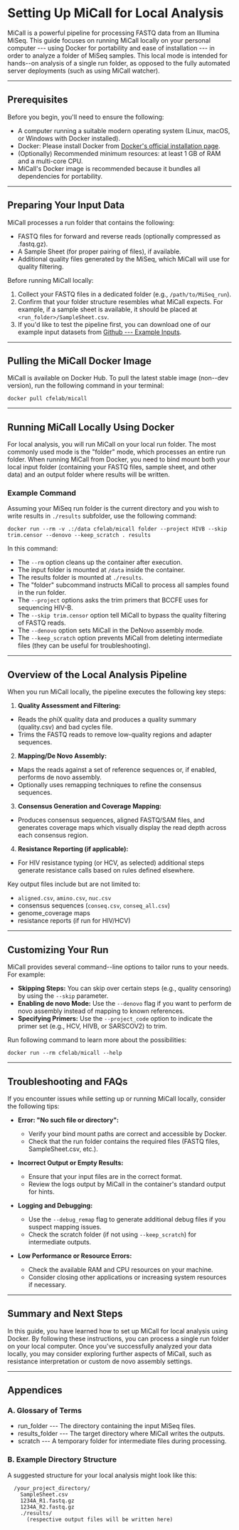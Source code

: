 
# Setting Up MiCall for Local Analysis

MiCall is a powerful pipeline for processing FASTQ data from an Illumina MiSeq. This guide focuses on running MiCall locally on your personal computer --- using Docker for portability and ease of installation --- in order to analyze a folder of MiSeq samples. This local mode is intended for hands--on analysis of a single run folder, as opposed to the fully automated server deployments (such as using MiCall watcher).

---

## Prerequisites

Before you begin, you'll need to ensure the following:

- A computer running a suitable modern operating system (Linux, macOS, or Windows with Docker installed).
- Docker: Please install Docker from [Docker's official installation page](https://docs.docker.com/get-docker/).
- (Optionally) Recommended minimum resources: at least 1 GB of RAM and a multi-core CPU.
- MiCall's Docker image is recommended because it bundles all dependencies for portability.

---

## Preparing Your Input Data

MiCall processes a run folder that contains the following:

- FASTQ files for forward and reverse reads (optionally compressed as .fastq.gz).
- A Sample Sheet (for proper pairing of files), if available.
- Additional quality files generated by the MiSeq, which MiCall will use for quality filtering.

Before running MiCall locally:
1. Collect your FASTQ files in a dedicated folder (e.g., `/path/to/MiSeq_run`).
2. Confirm that your folder structure resembles what MiCall expects. For example, if a sample sheet is available, it should be placed at `<run_folder>/SampleSheet.csv`.
3. If you'd like to test the pipeline first, you can download one of our example input datasets from [Github --- Example Inputs](https://github.com/cfe-lab/MiCall/tree/example-inputs).

---

## Pulling the MiCall Docker Image

MiCall is available on Docker Hub. To pull the latest stable image (non--dev version), run the following command in your terminal:

```shell
docker pull cfelab/micall
```

---

## Running MiCall Locally Using Docker

For local analysis, you will run MiCall on your local run folder. The most commonly used mode is the "folder" mode, which processes an entire run folder. When running MiCall from Docker, you need to bind mount both your local input folder (containing your FASTQ files, sample sheet, and other data) and an output folder where results will be written.

### Example Command

Assuming your MiSeq run folder is the current directory and you wish to write results in `./results` subfolder, use the following command:

```shell
docker run --rm -v .:/data cfelab/micall folder --project HIVB --skip trim.censor --denovo --keep_scratch . results
```

In this command:
- The `--rm` option cleans up the container after execution.
- The input folder is mounted at `/data` inside the container.
- The results folder is mounted at `./results`.
- The "folder" subcommand instructs MiCall to process all samples found in the run folder.
- The `--project` options asks the trim primers that BCCFE uses for sequencing HIV-B.
- The `--skip trim.censor` option tell MiCall to bypass the quality filtering of FASTQ reads.
- The `--denovo` option sets MiCall in the DeNovo assembly mode.
- The `--keep_scratch` option prevents MiCall from deleting intermediate files (they can be useful for troubleshooting).

---

## Overview of the Local Analysis Pipeline

When you run MiCall locally, the pipeline executes the following key steps:

1. **Quality Assessment and Filtering:**
 - Reads the phiX quality data and produces a quality summary (quality.csv) and bad cycles file.
 - Trims the FASTQ reads to remove low-quality regions and adapter sequences.

2. **Mapping/De Novo Assembly:**
 - Maps the reads against a set of reference sequences or, if enabled, performs de novo assembly.
 - Optionally uses remapping techniques to refine the consensus sequences.

3. **Consensus Generation and Coverage Mapping:**
 - Produces consensus sequences, aligned FASTQ/SAM files, and generates coverage maps which visually display the read depth across each consensus region.

4. **Resistance Reporting (if applicable):**
 - For HIV resistance typing (or HCV, as selected) additional steps generate resistance calls based on rules defined elsewhere.

Key output files include but are not limited to:
 - `aligned.csv`, `amino.csv`, `nuc.csv`
 - consensus sequences (`conseq.csv`, `conseq_all.csv`)
 - genome_coverage maps
 - resistance reports (if run for HIV/HCV)

---

## Customizing Your Run

MiCall provides several command--line options to tailor runs to your needs. For example:

- **Skipping Steps:** You can skip over certain steps (e.g., quality censoring) by using the `--skip` parameter.
- **Enabling de novo Mode:** Use the `--denovo` flag if you want to perform de novo assembly instead of mapping to known references.
- **Specifying Primers:** Use the `--project_code` option to indicate the primer set (e.g., HCV, HIVB, or SARSCOV2) to trim.

Run following command to learn more about the possibilities:

```shell
docker run --rm cfelab/micall --help
```

---

## Troubleshooting and FAQs

If you encounter issues while setting up or running MiCall locally, consider the following tips:

- **Error: "No such file or directory":**
  - Verify your bind mount paths are correct and accessible by Docker.
  - Check that the run folder contains the required files (FASTQ files, SampleSheet.csv, etc.).

- **Incorrect Output or Empty Results:**
  - Ensure that your input files are in the correct format.
  - Review the logs output by MiCall in the container's standard output for hints.

- **Logging and Debugging:**
  - Use the `--debug_remap` flag to generate additional debug files if you suspect mapping issues.
  - Check the scratch folder (if not using `--keep_scratch`) for intermediate outputs.

- **Low Performance or Resource Errors:**
  - Check the available RAM and CPU resources on your machine.
  - Consider closing other applications or increasing system resources if necessary.

---

## Summary and Next Steps

In this guide, you have learned how to set up MiCall for local analysis using Docker. By following these instructions, you can process a single run folder on your local computer. Once you've successfully analyzed your data locally, you may consider exploring further aspects of MiCall, such as resistance interpretation or custom de novo assembly settings.

---

## Appendices

### A. Glossary of Terms

- run_folder --- The directory containing the input MiSeq files.
- results_folder --- The target directory where MiCall writes the outputs.
- scratch --- A temporary folder for intermediate files during processing.

### B. Example Directory Structure

A suggested structure for your local analysis might look like this:

```
  /your_project_directory/
    SampleSheet.csv
    1234A_R1.fastq.gz
    1234A_R2.fastq.gz
    ./results/
      (respective output files will be written here)
```
